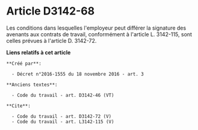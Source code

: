 # Article D3142-68

Les conditions dans lesquelles l'employeur peut différer la signature des avenants aux contrats de travail, conformément à
l'article L. 3142-115, sont celles prévues à l'article D. 3142-72.

**Liens relatifs à cet article**

	**Créé par**:

	  - Décret n°2016-1555 du 18 novembre 2016 - art. 3

	**Anciens textes**:

	  - Code du travail - art. D3142-46 (VT)

	**Cite**:

	  - Code du travail - art. D3142-72 (V)
	  - Code du travail - art. L3142-115 (V)
